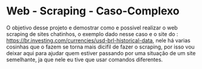 # Web - Scraping - Caso-Complexo
O objetivo desse projeto e demostrar como e possivel realizar o web scraping de sites chatinhos, o exemplo dado nesse caso e o site do : https://br.investing.com/currencies/usd-brl-historical-data, nele há varias cosinhas que o fazem se torna mais dicifil de fazer o scraping, por isso vou deixar aqui para ajudar quem estiver passando por uma situação de um site semelhante, ja que nele eu tive que usar comandos diferentes.
